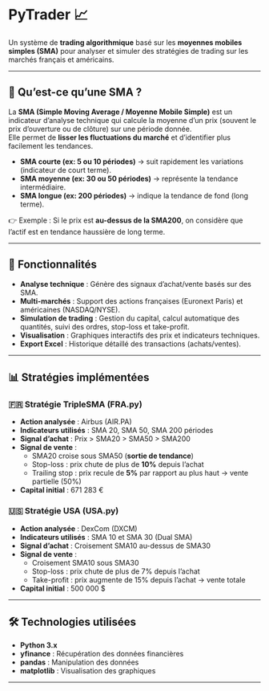 # PyTrader 📈

Un système de **trading algorithmique** basé sur les **moyennes mobiles simples (SMA)** pour analyser et simuler des stratégies de trading sur les marchés français et américains.

---

## 🧠 Qu’est-ce qu’une SMA ?

La **SMA (Simple Moving Average / Moyenne Mobile Simple)** est un indicateur d’analyse technique qui calcule la moyenne d’un prix (souvent le prix d’ouverture ou de clôture) sur une période donnée.  
Elle permet de **lisser les fluctuations du marché** et d’identifier plus facilement les tendances.

- **SMA courte (ex: 5 ou 10 périodes)** → suit rapidement les variations (indicateur de court terme).  
- **SMA moyenne (ex: 30 ou 50 périodes)** → représente la tendance intermédiaire.  
- **SMA longue (ex: 200 périodes)** → indique la tendance de fond (long terme).  

👉 Exemple : Si le prix est **au-dessus de la SMA200**, on considère que l’actif est en tendance haussière de long terme.

---

## 🎯 Fonctionnalités

- **Analyse technique** : Génère des signaux d’achat/vente basés sur des SMA.  
- **Multi-marchés** : Support des actions françaises (Euronext Paris) et américaines (NASDAQ/NYSE).  
- **Simulation de trading** : Gestion du capital, calcul automatique des quantités, suivi des ordres, stop-loss et take-profit.  
- **Visualisation** : Graphiques interactifs des prix et indicateurs techniques.  
- **Export Excel** : Historique détaillé des transactions (achats/ventes).  

---

## 📊 Stratégies implémentées

### 🇫🇷 Stratégie TripleSMA (FRA.py)
- **Action analysée** : Airbus (AIR.PA)  
- **Indicateurs utilisés** : SMA 20, SMA 50, SMA 200 périodes  
- **Signal d’achat** : Prix > SMA20 > SMA50 > SMA200  
- **Signal de vente** :
  - SMA20 croise sous SMA50 (**sortie de tendance**)  
  - Stop-loss : prix chute de plus de **10%** depuis l’achat  
  - Trailing stop : prix recule de **5%** par rapport au plus haut → vente partielle (50%)  
- **Capital initial** : 671 283 €

### 🇺🇸 Stratégie USA (USA.py)
- **Action analysée** : DexCom (DXCM)  
- **Indicateurs utilisés** : SMA 10 et SMA 30 (Dual SMA)  
- **Signal d’achat** : Croisement SMA10 au-dessus de SMA30  
- **Signal de vente** :
  - Croisement SMA10 sous SMA30  
  - Stop-loss : prix chute de plus de 7% depuis l’achat  
  - Take-profit : prix augmente de 15% depuis l’achat → vente totale  
- **Capital initial** : 500 000 $  

---

## 🛠️ Technologies utilisées

- **Python 3.x**  
- **yfinance** : Récupération des données financières  
- **pandas** : Manipulation des données  
- **matplotlib** : Visualisation des graphiques  

---
